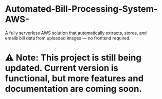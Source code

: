 # Automated-Bill-Processing-System-AWS-
A fully serverless AWS solution that automatically extracts, stores, and emails bill data from uploaded images — no frontend required.

# ⚠️ Note: This project is still being updated. Current version is functional, but more features and documentation are coming soon.
